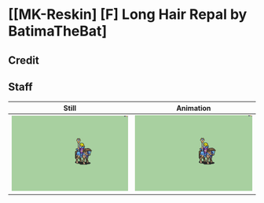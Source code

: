 # [\[MK-Reskin\] \[F\] Long Hair Repal by BatimaTheBat]

## Credit


	
## Staff

| Still | Animation |
| :---: | :-------: |
| ![Staff still](./Staff_000.png) | ![Staff animation](./Staff.gif) |
